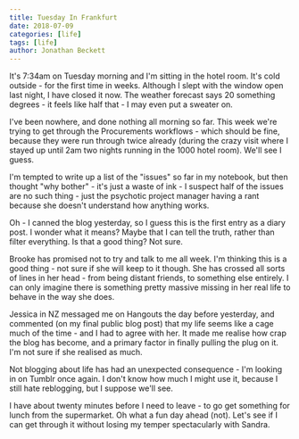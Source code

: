 ```yaml
---
title: Tuesday In Frankfurt
date: 2018-07-09
categories: [life]
tags: [life]
author: Jonathan Beckett
---
```


It's 7:34am on Tuesday morning and I'm sitting in the hotel room. It's cold outside - for the first time in weeks. Although I slept with the window open last night, I have closed it now. The weather forecast says 20 something degrees - it feels like half that - I may even put a sweater on.

I've been nowhere, and done nothing all morning so far. This week we're trying to get through the Procurements workflows - which should be fine, because they were run through twice already (during the crazy visit where I stayed up until 2am two nights running in the 1000 hotel room). We'll see I guess.

I'm tempted to write up a list of the "issues" so far in my notebook, but then thought "why bother" - it's just a waste of ink - I suspect half of the issues are no such thing - just the psychotic project manager having a rant because she doesn't understand how anything works.

Oh - I canned the blog yesterday, so I guess this is the first entry as a diary post. I wonder what it means? Maybe that I can tell the truth, rather than filter everything. Is that a good thing? Not sure.

Brooke has promised not to try and talk to me all week. I'm thinking this is a good thing - not sure if she will keep to it though. She has crossed all sorts of lines in her head - from being distant friends, to something else entirely. I can only imagine there is something pretty massive missing in her real life to behave in the way she does.

Jessica in NZ messaged me on Hangouts the day before yesterday, and commented (on my final public blog post) that my life seems like a cage much of the time - and I had to agree with her. It made me realise how crap the blog has become, and a primary factor in finally pulling the plug on it. I'm not sure if she realised as much.

Not blogging about life has had an unexpected consequence - I'm looking in on Tumblr once again. I don't know how much I might use it, because I still hate reblogging, but I suppose we'll see.

I have about twenty minutes before I need to leave - to go get something for lunch from the supermarket. Oh what a fun day ahead (not). Let's see if I can get through it without losing my temper spectacularly with Sandra.